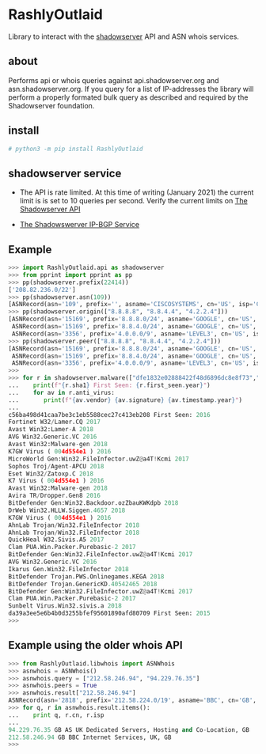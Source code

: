 RashlyOutlaid
=============

Library to interact with the [shadowserver](https://www.shadowserver.org) API and ASN whois services.

about
-----

 Performs api or whois queries against api.shadowserver.org and
asn.shadowserver.org.  If you query for a list of IP-addresses the library will
perform a properly formated bulk query as described and required by the
Shadowserver foundation.

install
-------

```bash
# python3 -m pip install RashlyOutlaid
```

shadowserver service
--------------------

- The API is rate limited. At this time of writing (January 2021) the current
limit is is set to 10 queries per second. Verify the current limits on
[The Shadowserver API](https://www.shadowserver.org/what-we-do/network-reporting/api-asn-and-network-queries/)

- [The Shadowswerver IP-BGP Service](http://wiki.shadowserver.org/wiki/pmwiki.php/Services/IP-BGP)

Example
-------

```python
>>> import RashlyOutlaid.api as shadowserver
>>> from pprint import pprint as pp
>>> pp(shadowserver.prefix(22414))
['208.82.236.0/22']
>>> pp(shadowserver.asn(109))
[ASNRecord(asn='109', prefix='', asname='CISCOSYSTEMS', cn='US', isp='CISCOSYSTEMS', peers=[])]
>>> pp(shadowserver.origin(["8.8.8.8", "8.8.4.4", "4.2.2.4"]))
[ASNRecord(asn='15169', prefix='8.8.8.0/24', asname='GOOGLE', cn='US', isp='GOOGLE', peers=[]),
 ASNRecord(asn='15169', prefix='8.8.4.0/24', asname='GOOGLE', cn='US', isp='GOOGLE', peers=[]),
 ASNRecord(asn='3356', prefix='4.0.0.0/9', asname='LEVEL3', cn='US', isp='LEVEL3', peers=[])]
>>> pp(shadowserver.peer(["8.8.8.8", "8.8.4.4", "4.2.2.4"]))
[ASNRecord(asn='15169', prefix='8.8.8.0/24', asname='GOOGLE', cn='US', isp='GOOGLE', peers=['1101', '6696', '47605', '51088']),
 ASNRecord(asn='15169', prefix='8.8.4.0/24', asname='GOOGLE', cn='US', isp='GOOGLE', peers=['1101', '6696', '47605', '51088']),
 ASNRecord(asn='3356', prefix='4.0.0.0/9', asname='LEVEL3', cn='US', isp='LEVEL3', peers=['2914', '6453', '6461', '47605'])]
>>>
>>> for r in shadowserver.malware(["dfe1832e02888422f48d6896dc8e8f73","d41d8cd98f00b204e9800998ecf8427e"]):
...    print(f"{r.sha1} First Seen: {r.first_seen.year}")
...    for av in r.anti_virus:
...       print(f"{av.vendor} {av.signature} {av.timestamp.year}")
...
c56ba498d41caa7be3c1eb5588cec27c413eb208 First Seen: 2016
Fortinet W32/Lamer.CQ 2017
Avast Win32:Lamer-A 2018
AVG Win32.Generic.VC 2016
Avast Win32:Malware-gen 2018
K7GW Virus ( 004d554e1 ) 2016
MicroWorld Gen:Win32.FileInfector.uwZ@a4T!Kcmi 2017
Sophos Troj/Agent-APCU 2018
Eset Win32/Zatoxp.C 2018
K7 Virus ( 004d554e1 ) 2016
Avast Win32:Malware-gen 2018
Avira TR/Dropper.Gen8 2016
BitDefender Gen:Win32.Backdoor.ozZbauKWKdpb 2018
DrWeb Win32.HLLW.Siggen.4657 2018
K7GW Virus ( 004d554e1 ) 2016
AhnLab Trojan/Win32.FileInfector 2018
AhnLab Trojan/Win32.FileInfector 2018
QuickHeal W32.Sivis.A5 2017
Clam PUA.Win.Packer.Purebasic-2 2017
BitDefender Gen:Win32.FileInfector.uwZ@a4T!Kcmi 2017
AVG Win32.Generic.VC 2016
Ikarus Gen.Win32.FileInfector 2018
BitDefender Trojan.PWS.Onlinegames.KEGA 2018
BitDefender Trojan.GenericKD.40542465 2018
BitDefender Gen:Win32.FileInfector.uwZ@a4T!Kcmi 2017
Clam PUA.Win.Packer.Purebasic-2 2017
Sunbelt Virus.Win32.sivis.a 2018
da39a3ee5e6b4b0d3255bfef95601890afd80709 First Seen: 2015
>>>

```

Example using the older whois API
---------------------------------
```python
>>> from RashlyOutlaid.libwhois import ASNWhois
>>> asnwhois = ASNWhois()
>>> asnwhois.query = ["212.58.246.94", "94.229.76.35"]
>>> asnwhois.peers = True
>>> asnwhois.result["212.58.246.94"]
ASNRecord(asn='2818', prefix='212.58.224.0/19', asname='BBC', cn='GB', isp='BBC Internet Services, UK, GB', peers=['286', '3356'])
>>> for q, r in asnwhois.result.items():
...    print q, r.cn, r.isp
...
94.229.76.35 GB AS UK Dedicated Servers, Hosting and Co-Location, GB
212.58.246.94 GB BBC Internet Services, UK, GB
>>>
```
